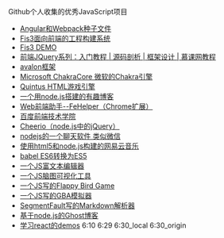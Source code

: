 Github个人收集的优秀JavaScript项目
- [Angular和Webpack种子文件](https://github.com/AngularClass/angular2-webpack-starter)
- [Fis3面向前端的工程构建系统](https://github.com/fex-team/fis3)
- [Fis3 DEMO](https://github.com/fex-team/fis3-demo)
- [前端JQuery系列：入门教程 | 源码剖析 | 框架设计 | 慕课网教程](https://github.com/JsAaron/jQuery)
- [avalon框架](https://github.com/RubyLouvre/avalon)
- [Microsoft ChakraCore 微软的Chakra引擎](https://github.com/Microsoft/ChakraCore)
- [Quintus HTML游戏引擎](https://github.com/cykod/Quintus)
- [一个用node.js搭建的有趣博客](https://github.com/STRML/strml.net)
- [Web前端助手--FeHelper（Chrome扩展）](https://github.com/zxlie/FeHelper)
- [百度前端技术学院](https://github.com/baidu-ife/ife)
- [Cheerio（node.js中的jQuery）](https://github.com/cheeriojs/cheerio)
- [nodejs的一个聊天软件 类似微信](https://github.com/BryanYang/freechat)
- [使用html5和node.js构建的网易云音乐](https://github.com/stkevintan/Cube)
- [babel ES6转换为ES5](https://github.com/babel/babel)
- [一个JS富文本编辑器](https://github.com/fex-team/ueditor)
- [一个JS脑图可视化工具](https://github.com/fex-team/kityminder-core)
- [一个JS写的Flappy Bird Game](https://github.com/ellisonleao/clumsy-bird)
- [一个JS写的GBA模拟器](https://github.com/taisel/IodineGBA)
- [SegmentFault写的Markdown解析器](https://github.com/SegmentFault/HyperDown.js)
- [基于node.js的Ghost博客](https://github.com/TryGhost/Ghost)
- [学习react的demos](https://github.com/ruanyf/react-demos)
6:10
6:29
6:30_local
6:30_origin
